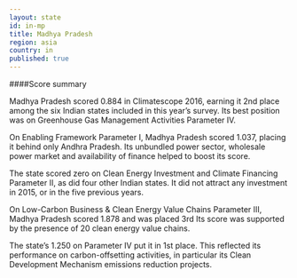 ```yaml
---
layout: state
id: in-mp
title: Madhya Pradesh
region: asia
country: in
published: true
---
```




####Score summary

Madhya Pradesh scored 0.884 in Climatescope 2016, earning it 2nd place among the six Indian states included in this year’s survey. Its best position was on Greenhouse Gas Management Activities Parameter IV.

On Enabling Framework Parameter I, Madhya Pradesh scored 1.037, placing it behind only Andhra Pradesh. Its unbundled power sector, wholesale power market and availability of finance helped to boost its score.

The state scored zero on Clean Energy Investment and Climate Financing Parameter II, as did four other Indian states. It did not attract any investment in 2015, or in the five previous years. 

On Low-Carbon Business & Clean Energy Value Chains Parameter III, Madhya Pradesh scored 1.878 and was placed 3rd Its score was supported by the presence of 20 clean energy value chains.

The state’s 1.250 on Parameter IV put it in 1st place. This reflected its performance on carbon-offsetting activities, in particular its Clean Development Mechanism emissions reduction projects.